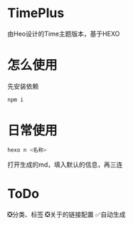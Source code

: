 # TimePlus
由Heo设计的Time主题版本，基于HEXO

# 怎么使用
先安装依赖
```bash
npm i
```

# 日常使用
```bash
hexo n <名称>
```

打开生成的md，填入默认的信息，再三连

# ToDo
❎分类、标签
❎关于的链接配置
✅自动生成
